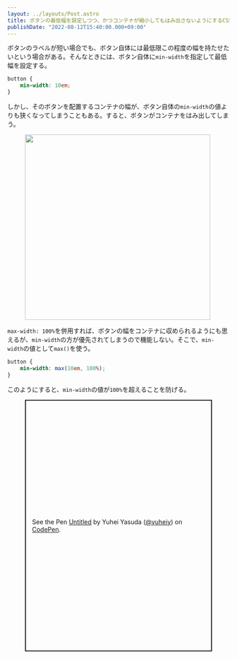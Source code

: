 ```yaml
---
layout: ../layouts/Post.astro
title: ボタンの最低幅を設定しつつ、かつコンテナが縮小してもはみ出さないようにするCSS
publishDate: "2022-08-12T15:40:00.000+09:00"
---
```


ボタンのラベルが短い場合でも、ボタン自体には最低限この程度の幅を持たせたいという場合がある。そんなときには、ボタン自体に`min-width`を指定して最低幅を設定する。

```css
button {
	min-width: 10em;
}
```

しかし、そのボタンを配置するコンテナの幅が、ボタン自体の`min-width`の値よりも狭くなってしまうこともある。すると、ボタンがコンテナをはみ出してしまう。

<figure>
<img class="box-content border dark:border-0" src="/assets/2022-08-12-shrinkable-min-width/1.png" alt="" style="width: calc(840/2/16*1rem);">
</figure>

`max-width: 100%`を併用すれば、ボタンの幅をコンテナに収められるようにも思えるが、`min-width`の方が優先されてしまうので機能しない。そこで、`min-width`の値として`max()`を使う。

```css
button {
	min-width: max(10em, 100%);
}
```

このようにすると、`min-width`の値が`100%`を超えることを防げる。

<figure>
<p class="codepen" data-height="570" data-slug-hash="PoRdReV" data-user="yuheiy" style="height: 570px; box-sizing: border-box; display: flex; align-items: center; justify-content: center; border: 2px solid; margin: 1em 0; padding: 1em;">
  <span>See the Pen <a href="https://codepen.io/yuheiy/pen/PoRdReV">
  Untitled</a> by Yuhei Yasuda (<a href="https://codepen.io/yuheiy">@yuheiy</a>)
  on <a href="https://codepen.io">CodePen</a>.</span>
</p>
<script async src="https://cpwebassets.codepen.io/assets/embed/ei.js"></script>
</figure>

